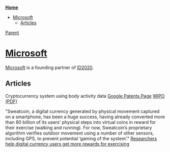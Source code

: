 <!-- START doctoc generated TOC please keep comment here to allow auto update -->
<!-- DON'T EDIT THIS SECTION, INSTEAD RE-RUN doctoc TO UPDATE -->
**[Home](#pages/blog/cv19/index)**

- [Microsoft](#microsoft)
  - [Articles](#articles)

<!-- END doctoc generated TOC please keep comment here to allow auto update -->

[Parent](#pages/blog/cv19/artificial)

# [Microsoft](https://en.wikipedia.org/wiki/Microsoft)

[Microsoft](https://en.wikipedia.org/wiki/Microsoft) 
is a founding partner of [ID2020](#pages/blog/cv19/id2020).


## Articles

Cryptocurrency system using body activity data
[Google Patents Page](https://patents.google.com/patent/WO2020060606A1/en?oq=WO2020060606+)
[WIPO](https://patentscope.wipo.int/search/en/detail.jsf?docId=WO2020060606&tab=PCTBIBLIO)
[(PDF)](https://patentimages.storage.googleapis.com/58/f5/bf/bf453d0035610f/WO2020060606A1.pdf)


"Sweatcoin, a digital currency generated by physical movement captured on a smartphone, has been a huge success, having already converted more than 80 billion of its users’ physical steps into virtual coins in reward for their exercise (walking and running). For now, Sweatcoin’s proprietary algorithm verifies outdoor movement using a number of other sensors, including GPS, to prevent potential ‘gaming of the system’."
[Researchers help digital currency users get more rewards for exercising](https://warwick.ac.uk/newsandevents/pressreleases/researchers_help_digital/)

